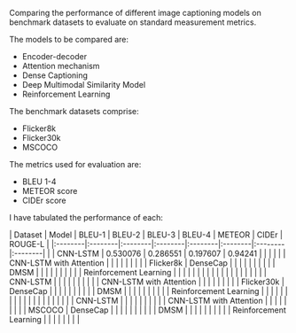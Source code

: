 Comparing the performance of different image captioning models on benchmark datasets to evaluate on standard measurement metrics.

The models to be compared are:

- Encoder-decoder
- Attention mechanism
- Dense Captioning
- Deep Multimodal Similarity Model
- Reinforcement Learning

The benchmark datasets comprise:
- Flicker8k
- Flicker30k
- MSCOCO

The metrics used for evaluation are:

* BLEU 1-4
* METEOR score
* CIDEr score


I have tabulated the performance of each:

| Dataset | Model | BLEU-1 | BLEU-2 | BLEU-3 | BLEU-4 | METEOR | CIDEr | ROUGE-L |
|:--------|:--------|:--------|:--------|:--------|:--------|:--------|:--------|
| | CNN-LSTM | 0.530076 | 0.286551 | 0.197607 | 0.94241 | | | |
| | CNN-LSTM with Attention | | | | | | | |
| Flicker8k | DenseCap | | | | | | | |
| | DMSM | | | | | | | |
| | Reinforcement Learning | | | | | | | |
| | | | | | | | | |
| | CNN-LSTM | | | | | | | |
| | CNN-LSTM with Attention | | | | | | | |
| Flicker30k | DenseCap | | | | | | | |
| | DMSM | | | | | | | |
| | Reinforcement Learning | | | | | | | |
| | | | | | | | | |
| | CNN-LSTM | | | | | | | |
| | CNN-LSTM with Attention  | | | | | | | |
| MSCOCO | DenseCap | | | | | | | |
| | DMSM | | | | | | | |
| | Reinforcement Learning | | | | | | | |
